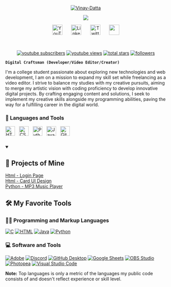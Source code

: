 <p align="center">
  <a href="https://ibb.co/wprBKS0"><img src="https://i.ibb.co/xz8XM1C/Vinay-Datta.png" alt="Vinay-Datta" border="0"></a>
</p>

<p align="center">
  <!-- Typing SVG -->
  <a href="https://github.com/VinayDattarao">
    <img src="https://readme-typing-svg.demolab.com/?lines=Undergraduate%20/%20Part-time%20video%20editor;Web%20developer%20working%20on%20HTML%2FCSS;Skills%20in%20Adobe%20Premiere%20Pro%2C%20Photoshop&font=Fira%20Code&center=true&width=440&height=45&color=f75c7e&vCenter=true&pause=1000&size=18" /></a>
</p>

<!-- Social icons section -->
<p align="center">
  <a href="https://www.youtube.com/c/SoloNerdYT"><img width="32px" alt="YouTube" title="YouTube" src="https://i.imgur.com/qiXu7b2.png"/></a>
  &#8287;&#8287;&#8287;&#8287;&#8287;
  <a href="https://www.linkedin.com/in/vinay-datta-rao-2a32612a5/"><img width="32px" alt="LinkedIn" title="LinkedIn" src="https://i.imgur.com/yRpa1dQ.png"/></a>
  &#8287;&#8287;&#8287;&#8287;&#8287;
  <a href="https://x.com/SolonerdO"><img width="32px" alt="Twitter" title="Twitter" src="https://i.imgur.com/AixJgnm.png"/></a>
  &#8287;&#8287;&#8287;&#8287;&#8287;
  <a href="https://vinaydattarao.github.io/My-Resume/" title="Resume"><img width="32px" src="https://i.ibb.co/NpL27p0/folder-color-pink-icon-2048x1613-6x1hy8zx.png"/></a>
</p>

<br/>

<!-- Social badges section -->
<p align="center">
  <a href="https://www.youtube.com/c/SoloNerdYT?sub_confirmation=1">
    <img alt="youtube subscribers" title="Subscribe to my YouTube channel" src="https://i.ibb.co/C696HTL/SUB.png" alt="SUB" border="0"></a>
  <a href="https://www.youtube.com/c/SoloNerdYT">
    <img alt="youtube views" title="YouTube views" src="https://i.ibb.co/TKgYTyN/VIEW.png"/></a> 
  <a href="https://github.com/VinayDattarao?tab=repositories&sort=stargazers">
    <img alt="total stars" title="Total stars on GitHub" src="https://custom-icon-badges.demolab.com/github/stars/VinayDattarao?color=55960c&style=for-the-badge&labelColor=488207&logo=star"/></a>
  <a href="https://github.com/VinayDattarao?tab=followers">
    <img alt="followers" title="Follow me on GitHub" src="https://custom-icon-badges.demolab.com/github/followers/VinayDattarao?color=236ad3&labelColor=1155ba&style=for-the-badge&logo=person-add&label=Follow&logoColor=white"/></a>
</p>

**`Digital Craftsman (Developer/Video Editor/Creator)`**

I'm a college student passionate about exploring new technologies and web development, I am on a mission to expand my skill set while freelancing as a video editor. I strive to balance my studies with my creative pursuits, aiming to merge my artistic vision with coding proficiency to develop innovative digital projects. By crafting engaging content and solutions, I seek to implement my creative skills alongside my programming abilities, paving the way for a fulfilling career in the digital world.


### 🧰 Languages and Tools

<img align="left" alt="HTML" width="30px" style="padding-right:10px;" src="https://cdn.jsdelivr.net/gh/devicons/devicon/icons/html5/html5-plain.svg" />
<img align="left" alt="CSS" width="30px" style="padding-right:10px;" src="https://cdn.jsdelivr.net/gh/devicons/devicon/icons/css3/css3-plain.svg" />
<img align="left" alt="Python" width="30px" style="padding-right:10px;" src="https://cdn.jsdelivr.net/gh/devicons/devicon/icons/python/python-plain.svg" />
<img align="left" alt="Java" width="30px" style="padding-right:10px;" src="https://cdn.jsdelivr.net/gh/devicons/devicon/icons/java/java-original.svg"/>
<img align="left" alt="GitHub" width="30px" style="padding-right:10px;" src="https://cdn.jsdelivr.net/gh/devicons/devicon/icons/github/github-original.svg" />
<br />

#
<!--
<details>
 <summary><h3>👨‍💻 Vinay's Coding Journey</h3></summary>
   I started my coding journey as a naive computer science student with a passion to learn everything I could about this programming world - code, theory. And all the while, teaching myself video editing with a dream to make my own film, but that soon got overshadowed by my desire to excel in Web Development.However, I had another desire I had been pursuing throughout this time - YouTube content creation. I eventually ended up quitting my YouTube full-time Career in 2021 due to the college. But that's always bothered me about my journey - abandoning my dream of making videos on Youtube. I have a burning desire to get back on the horse, and fulfill that dream younger me had of making videos and creating content. And in order to do that, I'll be implmementing a few measures to focus more time on fulfilling that dream - a dream that I'll be ready to tackle in the Future .
-->



<details open> 
  <summary><h2>📕 Projects of Mine</h2></summary>

  <!-- Small repo cards https://github.com/DenverCoder1/github-readme-stats (fork of anuraghazra/github-readme-stats) -->
  <p align="left">
    <a href="https://github.com/VinayDattarao/Html-loginpage">Html - Login Page </a>
    <br>
    <a href="https://github.com/VinayDattarao/Html-Card-UI-Design">Html - Card UI Design</a>
    <br>
    <a href="https://github.com/VinayDattarao/Python-Projects">Python - MP3 Music Player</a>
  </p>
    
</details>


<div>
  <h2>🛠️ My Favorite Tools</h2>

  <!-- Some badges are from https://github.com/Ileriayo/markdown-badges -->

  <h3>👨‍💻 Programming and Markup Languages</h3>

  <p>
      <a href="https://github.com/search?q=user%3ADenverCoder1+language%3Ac"><img alt="C" src="https://custom-icon-badges.demolab.com/badge/C-03599C.svg?logo=c-in-hexagon&logoColor=white"></a>
      <a href="https://github.com/search?q=user%3ADenverCoder1+language%3Ahtml"><img alt="HTML" src="https://img.shields.io/badge/HTML-E34F26.svg?logo=html5&logoColor=white"></a>
      <a href="https://github.com/search?q=user%3ADenverCoder1+language%3Ajava"><img alt="Java" src="https://custom-icon-badges.demolab.com/badge/Java-007396.svg?logo=java&logoColor=white"></a>
      <a href="https://github.com/search?q=user%3ADenverCoder1+language%3Apython"><img alt="Python" src="https://img.shields.io/badge/Python-14354C.svg?logo=python&logoColor=white"></a>
  </p>

  <h3>💻 Software and Tools</h3>

  <p>
      <a href="#"><img alt="Adobe" src="https://img.shields.io/badge/Adobe-FF0000.svg?logo=adobe&logoColor=white"></a>
      <a href="#"><img alt="Discord" src="https://img.shields.io/badge/-Discord-5865F2.svg?logo=discord&logoColor=white"></a>
      <a href="#"><img alt="GitHub Desktop" src="https://img.shields.io/badge/GitHub%20Desktop-8034A9.svg?logo=github&logoColor=white"></a>
      <a href="#"><img alt="Google Sheets" src="https://img.shields.io/badge/Sheets-34A853.svg?logo=google%20sheets&logoColor=white"></a>
      <a href="#"><img alt="OBS Studio" src="https://img.shields.io/badge/-OBS-302E31?logo=obs-studio&logoColor=white"></a>
      <a href="#"><img alt="Photopea" src="https://img.shields.io/badge/Photopea-18A497?logo=photopea&logoColor=white"></a>
      <a href="#"><img alt="Visual Studio Code" src="https://img.shields.io/badge/Visual%20Studio%20Code-0078d7.svg?logo=visual-studio-code&logoColor=white"></a>
  </p>
</div>


  <b>Note:</b> Top languages is only a metric of the languages my public code consists of and doesn't reflect experience or skill level.
  
